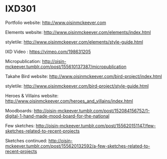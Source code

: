 # IXD301

Portfolio website: http://www.oisinmckeever.com

Elements website: http://www.oisinmckeever.com/elements/index.html

styletile: http://www.oisinmckeever.com/elements/style-guide.html

IXD Video : https://vimeo.com/198631205

Micropublication: http://oisin-mckeever.tumblr.com/post/155610137387/micropublication






Takahe Bird website: http://www.oisinmckeever.com/bird-project/index.html

styletile: http://www.oisinmckeever.com/bird-project/style-guide.html

Heroes & Villains website: http://www.oisinmckeever.com/heroes_and_villains/index.html


Moodboards: http://oisin-mckeever.tumblr.com/post/152084156752/1-digital-1-hand-made-mood-board-for-the-national

Few sketches: http://oisin-mckeever.tumblr.com/post/155620151147/few-sketches-related-to-recent-projects

Sketches continued:  http://oisin-mckeever.tumblr.com/post/155620132592/a-few-sketches-related-to-recent-projects
